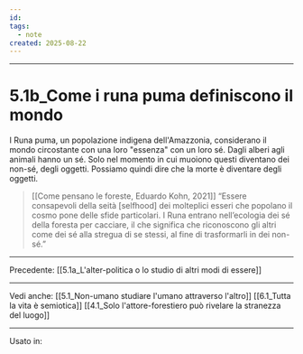 ```yaml
---
id:
tags:
  - note
created: 2025-08-22
---
```

---

# 5.1b_Come i runa puma definiscono il mondo

I Runa puma, un popolazione indigena dell'Amazzonia, considerano il mondo circostante con una loro "essenza" con un loro sé. Dagli alberi agli animali hanno un sé. Solo nel momento in cui muoiono questi diventano dei non-sé, degli oggetti. Possiamo quindi dire che la morte è diventare degli oggetti.

> [[Come pensano le foreste, Eduardo Kohn, 2021]]
> “Essere consapevoli della seità [selfhood] dei molteplici esseri che popolano il cosmo pone delle sfide particolari. I Runa entrano nell’ecologia dei sé della foresta per cacciare, il che significa che riconoscono gli altri come dei sé alla stregua di se stessi, al fine di trasformarli in dei non-sé.”

---
Precedente:
[[5.1a_L'alter-politica o lo studio di altri modi di essere]]

---

Vedi anche:
[[5.1_Non-umano studiare l'umano attraverso l'altro]]
[[6.1_Tutta la vita è semiotica]]
[[4.1_Solo l'attore-forestiero può rivelare la stranezza del luogo]]

---
Usato in: